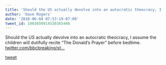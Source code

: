 ```yaml
---
title: 'Should the US actually devolve into an autocratic theocracy, I assume the...'
author: 'Dave Rogers'
date: '2018-06-04 07:53:19-07:00'
tweet_id: 1003650914530365440
---
```

Should the US actually devolve into an autocratic theocracy, I assume the children will dutifully recite “The Donald’s Prayer” before bedtime. [twitter.com/bbcbreaking/st…](https://twitter.com/bbcbreaking/status/1003646554761322496)

[tweet](https://twitter.com/yukondude/status/1003650914530365440)